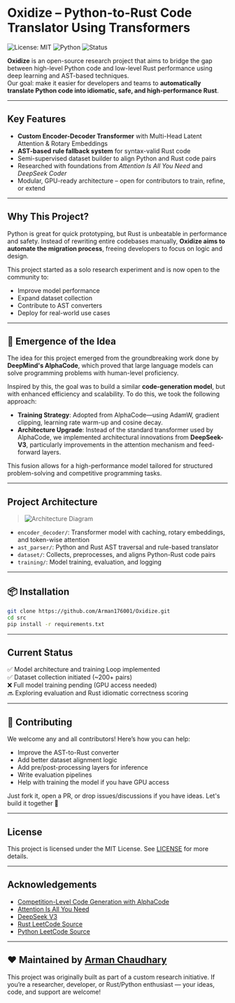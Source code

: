 # Oxidize – Python-to-Rust Code Translator Using Transformers

![License: MIT](https://img.shields.io/badge/License-MIT-yellow.svg)
![Python](https://img.shields.io/badge/Python-3.10%2B-blue.svg)
![Status](https://img.shields.io/badge/Status-Under_Development-orange)


**Oxidize** is an open-source research project that aims to bridge the gap between high-level Python code and low-level Rust performance using deep learning and AST-based techniques.  
Our goal: make it easier for developers and teams to **automatically translate Python code into idiomatic, safe, and high-performance Rust**.

---

## Key Features

- **Custom Encoder-Decoder Transformer** with Multi-Head Latent Attention & Rotary Embeddings  
- **AST-based rule fallback system** for syntax-valid Rust code  
- Semi-supervised dataset builder to align Python and Rust code pairs  
- Researched with foundations from *Attention Is All You Need* and *DeepSeek Coder*  
- Modular, GPU-ready architecture – open for contributors to train, refine, or extend

---

## Why This Project?

Python is great for quick prototyping, but Rust is unbeatable in performance and safety. Instead of rewriting entire codebases manually, **Oxidize aims to automate the migration process**, freeing developers to focus on logic and design.

This project started as a solo research experiment and is now open to the community to:
- Improve model performance
- Expand dataset collection
- Contribute to AST converters
- Deploy for real-world use cases

---
## 🚀 Emergence of the Idea

The idea for this project emerged from the groundbreaking work done by **DeepMind's AlphaCode**, which proved that large language models can solve programming problems with human-level proficiency. 

Inspired by this, the goal was to build a similar **code-generation model**, but with enhanced efficiency and scalability. To do this, we took the following approach:
- **Training Strategy**: Adopted from AlphaCode—using AdamW, gradient clipping, learning rate warm-up and cosine decay.
- **Architecture Upgrade**: Instead of the standard transformer used by AlphaCode, we implemented architectural innovations from **DeepSeek-V3**, particularly improvements in the attention mechanism and feed-forward layers.

This fusion allows for a high-performance model tailored for structured problem-solving and competitive programming tasks.

---

## Project Architecture

> ![Architecture Diagram](docs/architecture_diagram.png)

- `encoder_decoder/`: Transformer model with caching, rotary embeddings, and token-wise attention  
- `ast_parser/`: Python and Rust AST traversal and rule-based translator  
- `dataset/`: Collects, preprocesses, and aligns Python-Rust code pairs  
- `training/`: Model training, evaluation, and logging  

---
## 📦 Installation

```bash
git clone https://github.com/Arman176001/Oxidize.git
cd src
pip install -r requirements.txt
```

---

## Current Status

✅ Model architecture and training Loop implemented  
✅ Dataset collection initiated (~200+ pairs)  
❌ Full model training pending (GPU access needed)  
🔜 Exploring evaluation and Rust idiomatic correctness scoring

---

## 👐 Contributing

We welcome any and all contributors! Here’s how you can help:

- Improve the AST-to-Rust converter  
- Add better dataset alignment logic  
- Add pre/post-processing layers for inference  
- Write evaluation pipelines  
- Help with training the model if you have GPU access

Just fork it, open a PR, or drop issues/discussions if you have ideas. Let's build it together 🚀

---

## License

This project is licensed under the MIT License. See [LICENSE](./LICENSE) for more details.

---

## Acknowledgements

- [Competition-Level Code Generation with AlphaCode](https://arxiv.org/pdf/2203.07814)
- [Attention Is All You Need](https://arxiv.org/abs/1706.03762)
- [DeepSeek V3](https://arxiv.org/pdf/2412.19437)
- [Rust LeetCode Source](https://github.com/warycat/rustgym)
- [Python LeetCode Source](https://github.com/Garvit244/Leetcode)

---

## ❤️ Maintained by [Arman Chaudhary](https://github.com/Arman176001)

This project was originally built as part of a custom research initiative. If you’re a researcher, developer, or Rust/Python enthusiast — your ideas, code, and support are welcome!

